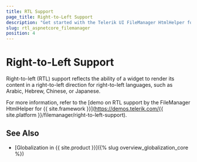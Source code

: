 ```yaml
---
title: RTL Support
page_title: Right-to-Left Support
description: "Get started with the Telerik UI FileManager HtmlHelper for {{ site.framework }} and learn about the RTL supports it provides."
slug: rtl_aspnetcore_filemanager
position: 4
---
```


# Right-to-Left Support

Right-to-left (RTL) support reflects the ability of a widget to render its content in a right-to-left direction for right-to-left languages, such as Arabic, Hebrew, Chinese, or Japanese.

For more information, refer to the [demo on RTL support by the FileManager HtmlHelper for {{ site.framework }}](https://demos.telerik.com/{{ site.platform }}/filemanager/right-to-left-support).

## See Also

* [Globalization in {{ site.product }}]({% slug overview_globalization_core %})
